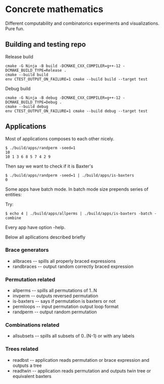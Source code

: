# Concrete mathematics

Different computability and combinatorics experiments and visualizations. Pure fun.

## Building and testing repo

Release build

```
cmake -G Ninja -B build -DCMAKE_CXX_COMPILER=g++-12 -DCMAKE_BUILD_TYPE=Release .
cmake --build build
env CTEST_OUTPUT_ON_FAILURE=1 cmake --build build --target test
```

Debug build

```
cmake -G Ninja -B debug -DCMAKE_CXX_COMPILER=g++-12 -DCMAKE_BUILD_TYPE=Debug .
cmake --build debug
env CTEST_OUTPUT_ON_FAILURE=1 cmake --build debug --target test
```

## Applications

Most of applications composes to each other nicely.

```
$ ./build/apps/randperm -seed=1
10
10 1 3 6 8 5 7 4 2 9
```

Then say we want to check if it is Baxter's

```
$ ./build/apps/randperm -seed=1 | ./build/apps/is-baxters
0
```

Some apps have batch mode. In batch mode size prepends series of entities:

Try:

```
$ echo 4 | ./build/apps/allperms | ./build/apps/is-baxters -batch -combine
```

Every app have option -help.

Below all apllications described briefly

### Brace generators
- allbraces -- spills all properly braced expressions
- randbraces -- output random correctly braced expression

### Permutation related
- allperms -- spills all permutations of 1..N
- invperm -- outputs reversed permutation
- is-baxters -- says if permutation is baxters or not
- permloops -- input permutation output loop format
- randperm -- output random permutation

### Combinations related
- allsubsets -- spills all subsets of 0..(N-1) or with any labels

### Trees related
- readbst -- application reads permutation or brace expression and outputs a tree
- readtwin -- application reads permutation and outputs twin tree or equivalent baxters
